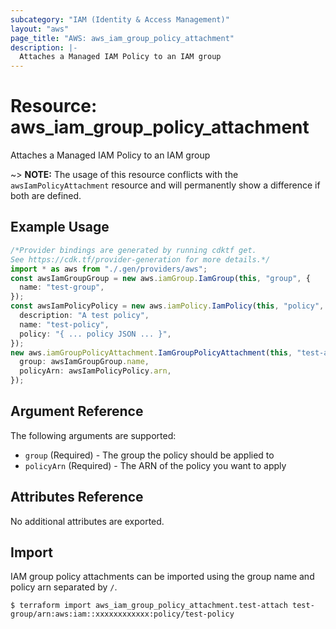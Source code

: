 ```yaml
---
subcategory: "IAM (Identity & Access Management)"
layout: "aws"
page_title: "AWS: aws_iam_group_policy_attachment"
description: |-
  Attaches a Managed IAM Policy to an IAM group
---
```


# Resource: aws\_iam\_group\_policy\_attachment

Attaches a Managed IAM Policy to an IAM group

\~> **NOTE:** The usage of this resource conflicts with the `awsIamPolicyAttachment` resource and will permanently show a difference if both are defined.

## Example Usage

```typescript
/*Provider bindings are generated by running cdktf get.
See https://cdk.tf/provider-generation for more details.*/
import * as aws from "./.gen/providers/aws";
const awsIamGroupGroup = new aws.iamGroup.IamGroup(this, "group", {
  name: "test-group",
});
const awsIamPolicyPolicy = new aws.iamPolicy.IamPolicy(this, "policy", {
  description: "A test policy",
  name: "test-policy",
  policy: "{ ... policy JSON ... }",
});
new aws.iamGroupPolicyAttachment.IamGroupPolicyAttachment(this, "test-attach", {
  group: awsIamGroupGroup.name,
  policyArn: awsIamPolicyPolicy.arn,
});

```

## Argument Reference

The following arguments are supported:

* `group`  (Required) - The group the policy should be applied to
* `policyArn`  (Required) - The ARN of the policy you want to apply

## Attributes Reference

No additional attributes are exported.

## Import

IAM group policy attachments can be imported using the group name and policy arn separated by `/`.

```console
$ terraform import aws_iam_group_policy_attachment.test-attach test-group/arn:aws:iam::xxxxxxxxxxxx:policy/test-policy
```
